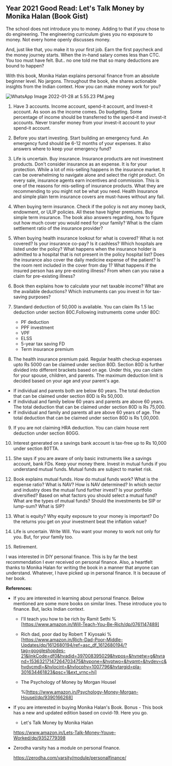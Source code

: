 ## Year 2021 Good Read: Let's Talk Money by Monika Halan (Book Gist)

The school does not introduce you to money. Adding to that if you chose to do engineering. The engineering curriculum gives you no exposure to money. Not every home openly discusses money.

And, just like that, you make it to your first job. Earn the first paycheck and the money journey starts. When the in-hand salary comes less than CTC. You too must have felt. But.. no one told me that so many deductions are bound to happen?

With this book, Monika Halan explains personal finance from an absolute beginner level. No jargons. Throughout the book, she shares actionable insights from the Indian context. How you can make money work for you?


![WhatsApp Image 2022-01-28 at 5.55.23 PM.jpeg](https://cdn.hashnode.com/res/hashnode/image/upload/v1643372795923/Bhz93ghLd.jpeg)


1. Have 3 accounts. Income account, spend-it account, and Invest-it account. As soon as the income comes. Do budgeting. Some percentage of income should be transferred to the spend-it and invest-it accounts. Never transfer money from your invest-it account to your spend-it account.

2. Before you start investing. Start building an emergency fund. An emergency fund should be 6-12 months of your expenses. It also answers where to keep your emergency fund?

3. Life is uncertain. Buy insurance. Insurance products are not investment products. Don't consider insurance as an expense. It is for your protection. While a lot of mis-selling happens in the insurance market. It can be overwhelming to navigate alone and select the right product. On every sale, insurance agents earn incentives and commission. This is one of the reasons for mis-selling of insurance products. What they are recommending to you might not be what you need. Health Insurance and simple plain term insurance covers are must-haves without any fail.

4.  When buying term insurance. Check if the policy is not any money back, endowment, or ULIP policies. All these have higher premiums. Buy simple term insurance. The book also answers regarding, how to figure out how much cover you would need for your family? What is the claim settlement ratio of the insurance provider?

5. When buying health insurance lookout for what is covered? What is not covered? Is your insurance co-pay? Is it cashless? Which hospitals are listed under the policy? What happens when the insurance holder is admitted to a hospital that is not present in the policy hospital list? Does the insurance also cover the daily medicine expense of the patient? Is the room rent included in the cover from day 1? What happens if the insured person has any pre-existing illness? From when can you raise a claim for pre-existing illness?

6. Book then explains how to calculate your net taxable income? What are the available deductions? Which instruments can you invest in for tax-saving purposes?

7. Standard deduction of 50,000 is available. You can claim Rs 1.5 lac deduction under section 80C.Following instruments come under 80C:

    - PF deduction
    - PPF investment
    - VPF
    - ELSS
    - 5-year tax saving FD
    - Term insurance premium 

8. The health insurance premium paid. Regular health checkup expenses upto Rs 5000 can be claimed under section 80D. Section 80D is further divided into different brackets based on age. Under this, you can claim for your spouse, children, and parents. The maximum deduction limit is decided based on your age and your parent's age.  

  - If individual and parents both are below 60 years. The total deduction that can be claimed under section 80D is Rs 50,000. 
  - If individual and family below 60 years and parents are above 60 years. The total deduction that can be claimed under section 80D is Rs 75,000.
  - If individual and family and parents all are above 60 years of age. The total deduction that can be claimed under section 80D is Rs 1,00,000.

9. If you are not claiming HRA deduction. You can claim house rent deduction under section 80GG.

10. Interest generated on a savings bank account is tax-free up to Rs 10,000 under section 80TTA.

11. She says if you are aware of only basic instruments like a savings account, bank FDs. Keep your money there. Invest in mutual funds if you understand mutual funds. Mutual funds are subject to market risk.

12. Book explains mutual funds. How do mutual funds work? What is the expense ratio? What is NAV? How is NAV determined? In which sector and industry does the mutual fund further invest? Is your portfolio diversified? Based on what factors you should select a mutual fund? What are the types of mutual funds? Should the investments be SIP or lump-sum? What is SIP?

13. What is equity? Why equity exposure to your money is important? Do the returns you get on your investment beat the inflation value?

14. Life is uncertain. Write Will. You want your money to work not only for you. But, for your family too.

15. Retirement.  

I was interested in DIY personal finance. This is by far the best recommendation I ever received on personal finance. Also, a heartfelt thanks to Monika Halan for writing the book in a manner that anyone can understand. Whatever, I have picked up in personal finance. It is because of her book. 

**References:**

- If you are interested in learning about personal finance. Below mentioned are some more books on similar lines. These introduce you to finance. But, lacks Indian context. 

   - I'll teach you how to be rich by Ramit Sethi 
    %[https://www.amazon.in/Will-Teach-You-Be-Rich/dp/0761147489]

   - Rich dad, poor dad by Robert T Kiyosaki 
   %[https://www.amazon.in/Rich-Dad-Poor-Middle-Updates/dp/1612680194/ref=asc_df_1612680194/?tag=googleshopdes-21&linkCode=df0&hvadid=397008395029&hvpos=&hvnetw=g&hvrand=15363217147264703475&hvpone=&hvptwo=&hvqmt=&hvdev=c&hvdvcmdl=&hvlocint=&hvlocphy=1007796&hvtargid=pla-301634461823&psc=1&ext_vrnc=hi]

   - The Psychology of Money by Morgan Housel

       %[https://www.amazon.in/Psychology-Money-Morgan-Housel/dp/9390166268] 

- If you are interested in buying Monika Halan's Book. Bonus - This book has a new and updated edition based on covid-19. Here you go.

   - Let's Talk Money by Monika Halan

   https://www.amazon.in/Lets-Talk-Money-Youve-Worked/dp/9352779398

- Zerodha varsity has a module on personal finance. 

  https://zerodha.com/varsity/module/personalfinance/








  

